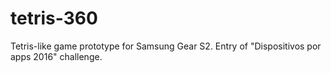 # tetris-360
Tetris-like game prototype for Samsung Gear S2. Entry of "Dispositivos por apps 2016" challenge.
